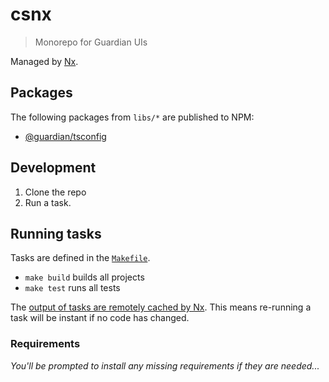 # csnx

> Monorepo for Guardian UIs

Managed by [Nx](https://nx.dev/).

## Packages

The following packages from `libs/*` are published to NPM:

<!-- START PACKAGES -->
<!-- THIS LIST IS AUTOGENERATED BY tools/scripts/maintain-readme.mjs -->

- [@guardian/tsconfig](libs/tsconfig)

<!-- END PACKAGES -->

## Development

1. Clone the repo
1. Run a task.

## Running tasks

Tasks are defined in the [`Makefile`](./Makefile).

- `make build` builds all projects
- `make test` runs all tests

The [output of tasks are remotely cached by Nx](https://nx.dev/using-nx/mental-model#computation-hashing-and-caching). This means re-running a task will be instant if no code has changed.

### Requirements

_You'll be prompted to install any missing requirements if they are needed..._

<!--
### When migrating an existing project into CSNX

- remove the current `.git` file from your existing project using `rm -rf .git` within the project root dir.
-->
